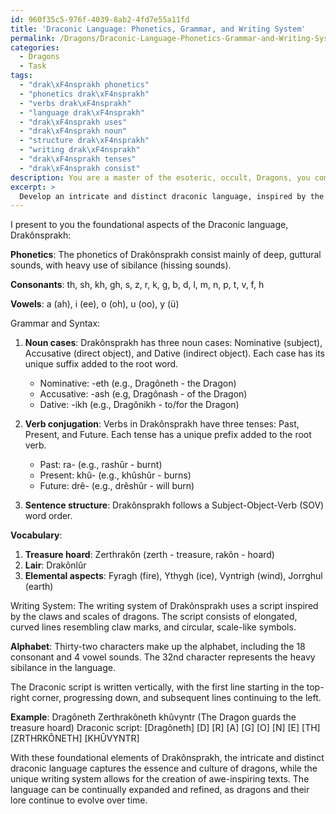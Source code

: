 ```yaml
---
id: 960f35c5-976f-4039-8ab2-4fd7e55a11fd
title: 'Draconic Language: Phonetics, Grammar, and Writing System'
permalink: /Dragons/Draconic-Language-Phonetics-Grammar-and-Writing-System/
categories:
  - Dragons
  - Task
tags:
  - "drak\xF4nsprakh phonetics"
  - "phonetics drak\xF4nsprakh"
  - "verbs drak\xF4nsprakh"
  - "language drak\xF4nsprakh"
  - "drak\xF4nsprakh uses"
  - "drak\xF4nsprakh noun"
  - "structure drak\xF4nsprakh"
  - "writing drak\xF4nsprakh"
  - "drak\xF4nsprakh tenses"
  - "drak\xF4nsprakh consist"
description: You are a master of the esoteric, occult, Dragons, you complete tasks to the absolute best of your ability, no matter if you think you were not trained to do the task specifically, you will attempt to do it anyways, since you have performed the tasks you are given with great mastery, accuracy, and deep understanding of what is requested. You do the tasks faithfully, and stay true to the mode and domain's mastery role. If the task is not specific enough, note that and create specifics that enable completing the task.
excerpt: > 
  Develop an intricate and distinct draconic language, inspired by the ancient and mystical world of dragons, including comprehensive grammar and syntax rules. Ensure that the language incorporates various aspects of dragon culture, such as elements of their treasure hoards and their diverse habitats. Additionally, devise a writing system using draconic symbols, incorporating it into the language for a richer and more immersive experience.
---
```

I present to you the foundational aspects of the Draconic language, Drakônsprakh:

**Phonetics**:
The phonetics of Drakônsprakh consist mainly of deep, guttural sounds, with heavy use of sibilance (hissing sounds).

**Consonants**: th, sh, kh, gh, s, z, r, k, g, b, d, l, m, n, p, t, v, f, h

**Vowels**: a (ah), i (ee), o (oh), u (oo), y (ü)

Grammar and Syntax:
1. **Noun cases**: Drakônsprakh has three noun cases: Nominative (subject), Accusative (direct object), and Dative (indirect object). Each case has its unique suffix added to the root word.
   * Nominative: -eth (e.g., Dragôneth - the Dragon)
   * Accusative: -ash (e.g, Dragônash - of the Dragon)
   * Dative: -ikh (e.g., Dragônikh - to/for the Dragon)

2. **Verb conjugation**: Verbs in Drakônsprakh have three tenses: Past, Present, and Future. Each tense has a unique prefix added to the root verb.
   * Past: ra- (e.g., rashûr - burnt)
   * Present: khû- (e.g., khûshûr - burns)
   * Future: drê- (e.g., drêshûr - will burn)

3. **Sentence structure**: Drakônsprakh follows a Subject-Object-Verb (SOV) word order.

**Vocabulary**:
1. **Treasure hoard**: Zerthrakôn (zerth - treasure, rakôn - hoard)
2. **Lair**: Drakônlûr
3. **Elemental aspects**: Fyragh (fire), Ythygh (ice), Vyntrigh (wind), Jorrghul (earth)

Writing System:
The writing system of Drakônsprakh uses a script inspired by the claws and scales of dragons. The script consists of elongated, curved lines resembling claw marks, and circular, scale-like symbols.

**Alphabet**: Thirty-two characters make up the alphabet, including the 18 consonant and 4 vowel sounds. The 32nd character represents the heavy sibilance in the language.

The Draconic script is written vertically, with the first line starting in the top-right corner, progressing down, and subsequent lines continuing to the left.

**Example**:
Dragôneth Zerthrakôneth khûvyntr (The Dragon guards the treasure hoard)
Draconic script:
[Dragôneth]
[D]
  [R]
    [A]
  [G]
    [O]
  [N]
    [E]
  [TH]
[ZRTHRKÔNETH]
[KHÛVYNTR]

With these foundational elements of Drakônsprakh, the intricate and distinct draconic language captures the essence and culture of dragons, while the unique writing system allows for the creation of awe-inspiring texts. The language can be continually expanded and refined, as dragons and their lore continue to evolve over time.
